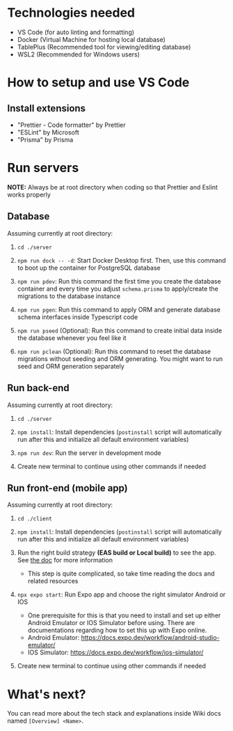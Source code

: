 # Technologies needed

- VS Code (for auto linting and formatting)
- Docker (Virtual Machine for hosting local database)
- TablePlus (Recommended tool for viewing/editing database)
- WSL2 (Recommended for Windows users)

# How to setup and use VS Code

## Install extensions

- "Prettier - Code formatter" by Prettier
- "ESLint" by Microsoft
- "Prisma" by Prisma

# Run servers

**NOTE:** Always be at root directory when coding so that Prettier and Eslint works properly

## Database

Assuming currently at root directory:

1. `cd ./server`

2. `npm run dock -- -d`: Start Docker Desktop first. Then, use this command to boot up the container for PostgreSQL database

3. `npm run pdev`: Run this command the first time you create the database container and every time you adjust `schema.prisma` to apply/create the migrations to the database instance

4. `npm run pgen`: Run this command to apply ORM and generate database schema interfaces inside Typescript code

5. `npm run pseed` (Optional): Run this command to create initial data inside the database whenever you feel like it

6. `npm run pclean` (Optional): Run this command to reset the database migrations without seeding and ORM generating. You might want to run seed and ORM generation separately

## Run back-end

Assuming currently at root directory:

1. `cd ./server`

2. `npm install`: Install dependencies (`postinstall` script will automatically run after this and initialize all default environment variables)

3. `npm run dev`: Run the server in development mode

4. Create new terminal to continue using other commands if needed

## Run front-end (mobile app)

Assuming currently at root directory:

1. `cd ./client`

2. `npm install`: Install dependencies (`postinstall` script will automatically run after this and initialize all default environment variables)

3. Run the right build strategy **(EAS build or Local build)** to see the app. See [the doc](https://github.com/UTDallasEPICS/GDYO/wiki/EAS-Build-vs.-Local-Build) for more information

   - This step is quite complicated, so take time reading the docs and related resources
  
4. `npx expo start`: Run Expo app and choose the right simulator Android or IOS

   - One prerequisite for this is that you need to install and set up either Android Emulator or IOS Simulator before using. There are documentations regarding how to set this up with Expo online.
   - Android Emulator:  https://docs.expo.dev/workflow/android-studio-emulator/
   - IOS Simulator: https://docs.expo.dev/workflow/ios-simulator/

5. Create new terminal to continue using other commands if needed

# What's next?

You can read more about the tech stack and explanations inside Wiki docs named `[Overview] <Name>`.

